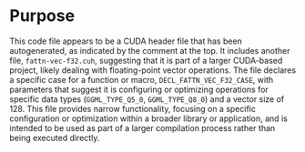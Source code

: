 # Purpose
This code file appears to be a CUDA header file that has been autogenerated, as indicated by the comment at the top. It includes another file, `fattn-vec-f32.cuh`, suggesting that it is part of a larger CUDA-based project, likely dealing with floating-point vector operations. The file declares a specific case for a function or macro, `DECL_FATTN_VEC_F32_CASE`, with parameters that suggest it is configuring or optimizing operations for specific data types (`GGML_TYPE_Q5_0`, `GGML_TYPE_Q8_0`) and a vector size of 128. This file provides narrow functionality, focusing on a specific configuration or optimization within a broader library or application, and is intended to be used as part of a larger compilation process rather than being executed directly.
